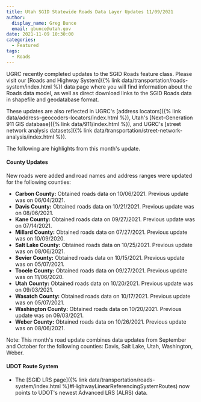 ```yaml
---
title: Utah SGID Statewide Roads Data Layer Updates 11/09/2021
author:
  display_name: Greg Bunce
  email: gbunce@utah.gov
date: 2021-11-09 10:30:00
categories:
  - Featured
tags:
  - Roads
---
```


UGRC recently completed updates to the SGID Roads feature class. Please visit our [Roads and Highway System]({% link data/transportation/roads-system/index.html %}) data page where you will find information about the Roads data model, as well as direct download links to the SGID Roads data in shapefile and geodatabase format.

These updates are also reflected in UGRC's [address locators]({% link data/address-geocoders-locators/index.html %}), Utah's [Next-Generation 911 GIS database]({% link data/911/index.html %}), and UGRC's [street network analysis datasets]({% link data/transportation/street-network-analysis/index.html %}).

The following are highlights from this month's update.

#### County Updates

New roads were added and road names and address ranges were updated for the following counties:

- **Carbon County:** Obtained roads data on 10/06/2021. Previous update was on 06/04/2021.
- **Davis County:** Obtained roads data on 10/21/2021. Previous update was on 08/06/2021.
- **Kane County:** Obtained roads data on 09/27/2021. Previous update was on 07/14/2021.
- **Millard County:** Obtained roads data on 07/27/2021. Previous update was on 10/09/2020.
- **Salt Lake County:** Obtained roads data on 10/25/2021. Previous update was on 08/06/2021.
- **Sevier County:** Obtained roads data on 10/15/2021. Previous update was on 05/07/2021.
- **Tooele County:** Obtained roads data on 09/27/2021. Previous update was on 11/06/2020.
- **Utah County:** Obtained roads data on 10/20/2021. Previous update was on 09/03/2021.
- **Wasatch County:** Obtained roads data on 10/17/2021. Previous update was on 05/07/2021.
- **Washington County:** Obtained roads data on 10/20/2021. Previous update was on 09/03/2021.
- **Weber County:** Obtained roads data on 10/26/2021. Previous update was on 08/06/2021.

Note: This month's road update combines data updates from September and October for the following counties: Davis, Salt Lake, Utah, Washington, Weber.

#### UDOT Route System

- The [SGID LRS page]({% link data/transportation/roads-system/index.html %}#HighwayLinearReferencingSystemRoutes) now points to UDOT's newest Advanced LRS (ALRS) data.
